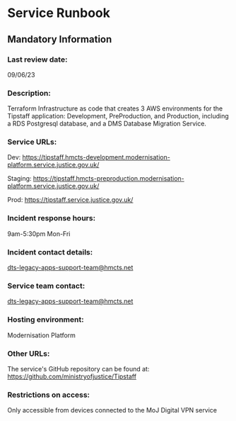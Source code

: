 # Service Runbook

<!-- This is a template that should be populated by the development team when moving to the modernisation platform, but also reviewed and kept up to date.
To ensure that people looking at your runbook can get the information they need quickly, your runbook should be short but clear. Throughout, only use acronyms if you’re confident that someone who has just been woken up at 3am would understand them. -->

## Mandatory Information

### **Last review date:**

09/06/23

### **Description:**

Terraform Infrastructure as code that creates 3 AWS environments for the Tipstaff application: Development, PreProduction, and Production, including a RDS Postgresql database, and a DMS Database Migration Service.

### **Service URLs:**

Dev: https://tipstaff.hmcts-development.modernisation-platform.service.justice.gov.uk/

Staging: https://tipstaff.hmcts-preproduction.modernisation-platform.service.justice.gov.uk/

Prod: https://tipstaff.service.justice.gov.uk/

### **Incident response hours:**

9am-5:30pm Mon-Fri

### **Incident contact details:**

dts-legacy-apps-support-team@hmcts.net

### **Service team contact:**

dts-legacy-apps-support-team@hmcts.net

### **Hosting environment:**

Modernisation Platform

### **Other URLs:**

The service's GitHub repository can be found at: https://github.com/ministryofjustice/Tipstaff

### **Restrictions on access:**

Only accessible from devices connected to the MoJ Digital VPN service

